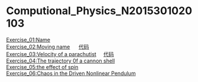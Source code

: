 # Computional_Physics_N2015301020103
[Exercise_01:Name](./EXERCISE/temp.py)   
[Exercise_02:Moving name](./EXERCISE/des2.md)      [代码](./EXERCISE/temp2.py)    
[Exercise_03:Velocity of a parachutist](./EXERCISE/des3.md)     [代码](./EXERCISE/temp3.py)      
[Exercise_04:The trajectory 0f a cannon shell](./EXERCISE/des4.md)       
[Exercise_05:the effect of spin](./EXERCISE/des5.md)     
[Exercise_06:Chaos in the Driven Nonlinear Pendulum](./EXERCISE/des6.md)


